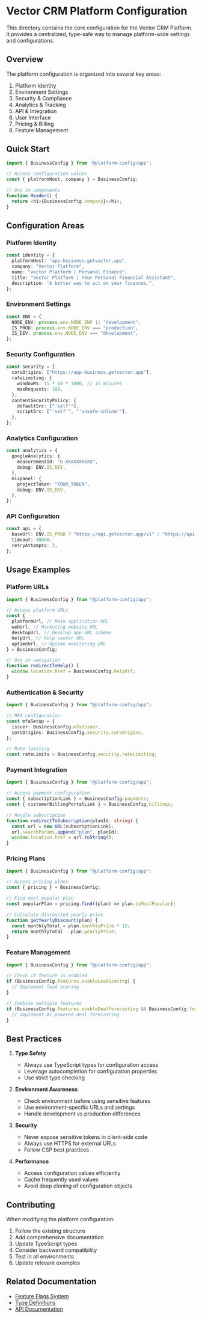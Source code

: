 # Vector CRM Platform Configuration

This directory contains the core configuration for the Vector CRM Platform. It provides a centralized, type-safe way to manage platform-wide settings and configurations.

## Overview

The platform configuration is organized into several key areas:

1. Platform Identity
2. Environment Settings
3. Security & Compliance
4. Analytics & Tracking
5. API & Integration
6. User Interface
7. Pricing & Billing
8. Feature Management

## Quick Start

```typescript
import { BusinessConfig } from '@platform-config/app';

// Access configuration values
const { platformHost, company } = BusinessConfig;

// Use in components
function Header() {
  return <h1>{BusinessConfig.company}</h1>;
}
```

## Configuration Areas

### Platform Identity

```typescript
const identity = {
  platformHost: "app-business.getvector.app",
  company: "Vector Platform",
  name: "Vector Platform | Personal Finance",
  title: "Vector Platform | Your Personal Financial Assistant",
  description: "A better way to act on your finances.",
};
```

### Environment Settings

```typescript
const ENV = {
  NODE_ENV: process.env.NODE_ENV || "development",
  IS_PROD: process.env.NODE_ENV === "production",
  IS_DEV: process.env.NODE_ENV === "development",
};
```

### Security Configuration

```typescript
const security = {
  corsOrigins: ["https://app-business.getvector.app"],
  rateLimiting: {
    windowMs: 15 * 60 * 1000, // 15 minutes
    maxRequests: 100,
  },
  contentSecurityPolicy: {
    defaultSrc: ["'self'"],
    scriptSrc: ["'self'", "'unsafe-inline'"],
  },
};
```

### Analytics Configuration

```typescript
const analytics = {
  googleAnalytics: {
    measurementId: "G-XXXXXXXXXX",
    debug: ENV.IS_DEV,
  },
  mixpanel: {
    projectToken: "YOUR_TOKEN",
    debug: ENV.IS_DEV,
  },
};
```

### API Configuration

```typescript
const api = {
  baseUrl: ENV.IS_PROD ? "https://api.getvector.app/v1" : "https://api-staging.getvector.app/v1",
  timeout: 30000,
  retryAttempts: 3,
};
```

## Usage Examples

### Platform URLs

```typescript
import { BusinessConfig } from "@platform-config/app";

// Access platform URLs
const {
  platformUrl, // Main application URL
  webUrl, // Marketing website URL
  desktopUrl, // Desktop app URL scheme
  helpUrl, // Help center URL
  uptimeUrl, // Uptime monitoring URL
} = BusinessConfig;

// Use in navigation
function redirectToHelp() {
  window.location.href = BusinessConfig.helpUrl;
}
```

### Authentication & Security

```typescript
import { BusinessConfig } from "@platform-config/app";

// MFA configuration
const mfaSetup = {
  issuer: BusinessConfig.mfaIssuer,
  corsOrigins: BusinessConfig.security.corsOrigins,
};

// Rate limiting
const rateLimits = BusinessConfig.security.rateLimiting;
```

### Payment Integration

```typescript
import { BusinessConfig } from "@platform-config/app";

// Access payment configuration
const { subscriptionLink } = BusinessConfig.payments;
const { customerBillingPortalLink } = BusinessConfig.billings;

// Handle subscription
function redirectToSubscription(planId: string) {
  const url = new URL(subscriptionLink);
  url.searchParams.append("plan", planId);
  window.location.href = url.toString();
}
```

### Pricing Plans

```typescript
import { BusinessConfig } from "@platform-config/app";

// Access pricing plans
const { pricing } = BusinessConfig;

// Find most popular plan
const popularPlan = pricing.find((plan) => plan.isMostPopular);

// Calculate discounted yearly price
function getYearlyDiscount(plan) {
  const monthlyTotal = plan.monthlyPrice * 12;
  return monthlyTotal - plan.yearlyPrice;
}
```

### Feature Management

```typescript
import { BusinessConfig } from "@platform-config/app";

// Check if feature is enabled
if (BusinessConfig.features.enableLeadScoring) {
  // Implement lead scoring
}

// Combine multiple features
if (BusinessConfig.features.enableDealForecasting && BusinessConfig.features.enableAIFeatures) {
  // Implement AI-powered deal forecasting
}
```

## Best Practices

1. **Type Safety**

   - Always use TypeScript types for configuration access
   - Leverage autocompletion for configuration properties
   - Use strict type checking

2. **Environment Awareness**

   - Check environment before using sensitive features
   - Use environment-specific URLs and settings
   - Handle development vs production differences

3. **Security**

   - Never expose sensitive tokens in client-side code
   - Always use HTTPS for external URLs
   - Follow CSP best practices

4. **Performance**
   - Access configuration values efficiently
   - Cache frequently used values
   - Avoid deep cloning of configuration objects

## Contributing

When modifying the platform configuration:

1. Follow the existing structure
2. Add comprehensive documentation
3. Update TypeScript types
4. Consider backward compatibility
5. Test in all environments
6. Update relevant examples

## Related Documentation

- [Feature Flags System](../features/README.md)
- [Type Definitions](../types/README.md)
- [API Documentation](https://api-docs.vectorcrm.com)
